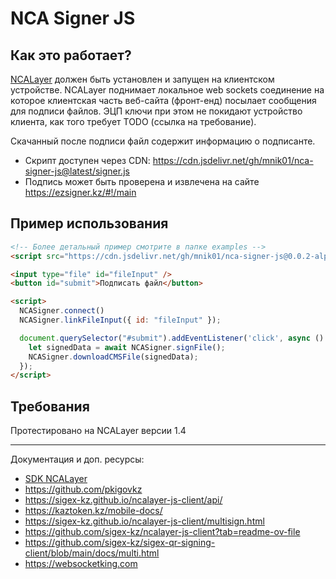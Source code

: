 # NCA Signer JS

## Как это работает?

[NCALayer](https://ncl.pki.gov.kz/) должен быть установлен и запущен на клиентском устройстве. NCALayer поднимает локальное web sockets соединение на которое клиентская часть веб-сайта (фронт-енд) посылает сообщения для подписи файлов. ЭЦП ключи при этом не покидают устройство клиента, как того требует TODO (ссылка на требование).

Скачанный после подписи файл содержит информацию о подписанте.

- Скрипт доступен через CDN: https://cdn.jsdelivr.net/gh/mnik01/nca-signer-js@latest/signer.js
- Подпись может быть проверена и извлечена на сайте https://ezsigner.kz/#!/main

## Пример использования

```html
<!-- Более детальный пример смотрите в папке examples -->
<script src="https://cdn.jsdelivr.net/gh/mnik01/nca-signer-js@0.0.2-alpha/signer.js"></script>

<input type="file" id="fileInput" />
<button id="submit">Подписать файл</button>

<script>
  NCASigner.connect()
  NCASigner.linkFileInput({ id: "fileInput" });

  document.querySelector("#submit").addEventListener('click', async () => {
    let signedData = await NCASigner.signFile();
    NCASigner.downloadCMSFile(signedData);
  });
</script>
```

## Требования

Протестировано на NCALayer версии 1.4


---
Документация и доп. ресурсы:
- [SDK NCALayer](https://pki.gov.kz/developers/)
- https://github.com/pkigovkz
- https://sigex-kz.github.io/ncalayer-js-client/api/
- https://kaztoken.kz/mobile-docs/
- https://sigex-kz.github.io/ncalayer-js-client/multisign.html
- https://github.com/sigex-kz/ncalayer-js-client?tab=readme-ov-file
- https://github.com/sigex-kz/sigex-qr-signing-client/blob/main/docs/multi.html
- https://websocketking.com
